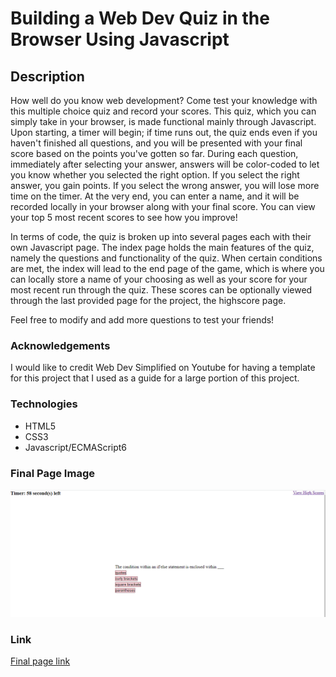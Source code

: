 # Building a Web Dev Quiz in the Browser Using Javascript

## Description 

How well do you know web development? Come test your knowledge with this multiple choice quiz and record your scores. This quiz, which you can simply take in your browser,  is made functional mainly through Javascript. Upon starting, a timer will begin; if time runs out, the quiz ends even if you haven't finished all questions, and you will be presented with your final score based on the points you've gotten so far. During each question, immediately after selecting your answer, answers will be color-coded to let you know whether you selected the right option. If you select the right answer, you gain points. If you select the wrong answer, you will lose more time on the timer. At the very end, you can enter a name, and it will be recorded locally in your browser along with your final score. You can view your top 5 most recent scores to see how you improve! 

In terms of code, the quiz is broken up into several pages each with their own Javascript page. The index page holds the main features of the quiz, namely the questions and functionality of the quiz. When certain conditions are met, the index will lead to the end page of the game, which is where you can locally store a name of your choosing as well as your score for your most recent run through the quiz. These scores can be optionally viewed through the last provided page for the project, the highscore page. 

Feel free to modify and add more questions to test your friends! 

### Acknowledgements

I would like to credit Web Dev Simplified on Youtube for having a template for this project that I used as a guide for a large portion of this project. 

### Technologies 
- HTML5
- CSS3
- Javascript/ECMAScript6

### Final Page Image
![Screenshot of the quiz page](./assets/screenshot.PNG)

### Link 
[Final page link](https://reversedentistry.github.io/Coding-Quiz-with-Javascript/)